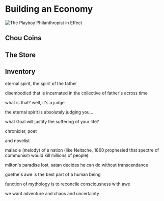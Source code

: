 # Building an Economy


![The Playboy Philanthropist in Effect](/resources/playboyblue.png)


## Chou Coins



## The Store



## Inventory 


eternal spirit, the spirit of the father


disembodied that is incarnated in the collective of father's across time

what is that? well, it's a judge

the eternal spirit is absolutely judging you... 

what Goal will justify the suffering of your life? 

chronicler, poet

and novelist 

maladie (melody) of a nation (like Neitsche, 1860 prophesied that spectre of communism would kill millions of people)



milton's paradise lost, satan decides he can do without transcendance

goethe's awe is the best part of a human being

function of mythology is to reconcile consciousness with awe 

we want adventure and chaos and uncertainty 